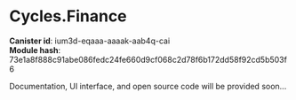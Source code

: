 # Cycles.Finance

**Canister id**: ium3d-eqaaa-aaaak-aab4q-cai  
**Module hash**: 73e1a8f888c91abe086fedc24fe660d9cf068c2d78f6b172dd58f92cd5b503f6  

Documentation, UI interface, and open source code will be provided soon...
